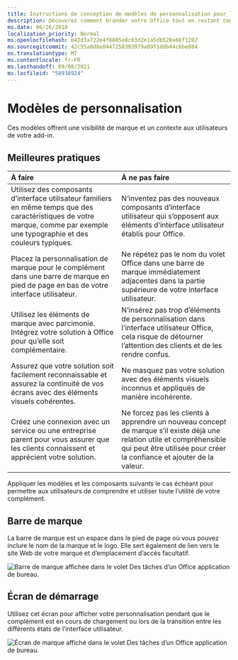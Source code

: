 ```yaml
---
title: Instructions de conception de modèles de personnalisation pour les compléments Office
description: Découvrez comment brander votre Office tout en restant compatible avec la conception visuelle de Office.
ms.date: 06/26/2018
localization_priority: Normal
ms.openlocfilehash: b42d3a722e4f8805e8c03d2e1a5db528a66f1202
ms.sourcegitcommit: 42c55a8d8e0447258393979a09f1ddb44c6be884
ms.translationtype: MT
ms.contentlocale: fr-FR
ms.lasthandoff: 09/08/2021
ms.locfileid: "58938924"
---
```

# <a name="branding-patterns"></a>Modèles de personnalisation

Ces modèles offrent une visibilité de marque et un contexte aux utilisateurs de votre add-in.

## <a name="best-practices"></a>Meilleures pratiques

|À faire |À ne pas faire|
|:---- |:----|
| Utilisez des composants d’interface utilisateur familiers en même temps que des caractéristiques de votre marque, comme par exemple une typographie et des couleurs typiques. | N’inventez pas des nouveaux composants d’interface utilisateur qui s’opposent aux éléments d’interface utilisateur établis pour Office. |
| Placez la personnalisation de marque pour le complément dans une barre de marque en pied de page en bas de votre interface utilisateur. | Ne répétez pas le nom du volet Office dans une barre de marque immédiatement adjacentes dans la partie supérieure de votre interface utilisateur. |
| Utilisez les éléments de marque avec parcimonie. Intégrez votre solution à Office pour qu’elle soit complémentaire. | N’insérez pas trop d’éléments de personnalisation dans l’interface utilisateur Office, cela risque de détourner l’attention des clients et de les rendre confus. |
| Assurez que votre solution soit facilement reconnaissable et assurez la continuité de vos écrans avec des éléments visuels cohérentes. | Ne masquez pas votre solution avec des éléments visuels inconnus et appliqués de manière incohérente. |
| Créez une connexion avec un service ou une entreprise parent pour vous assurer que les clients connaissent et apprécient votre solution. | Ne forcez pas les clients à apprendre un nouveau concept de marque s’il existe déjà une relation utile et compréhensible qui peut être utilisée pour créer la confiance et ajouter de la valeur. |

Appliquer les modèles et les composants suivants le cas échéant pour permettre aux utilisateurs de comprendre et utiliser toute l’utilité de votre complément.

## <a name="brand-bar"></a>Barre de marque

La barre de marque est un espace dans le pied de page où vous pouvez inclure le nom de la marque et le logo. Elle sert également de lien vers le site Web de votre marque et d’emplacement d’accès facultatif.

![Barre de marque affichée dans le volet Des tâches d’un Office application de bureau.](../images/add-in-brand-bar.png)

## <a name="splash-screen"></a>Écran de démarrage

Utilisez cet écran pour afficher votre personnalisation pendant que le complément est en cours de chargement ou lors de la transition entre les différents états de l’interface utilisateur.

![Écran de marque affiché dans le volet Des tâches d’un Office application de bureau.](../images/add-in-splash-screen.png)
